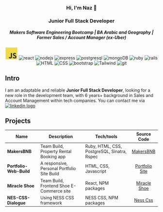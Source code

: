<div align="center">
  <h3>Hi, I'm Naz 👋 </h3> 
  <h3>Junior Full Stack Developer </h3> 
    <h5> Makers Software Engineering Bootcamp | BA Arabic and Geography | Former Sales / Account Manager (ex-Uber) </h5>
<img src="https://raw.githubusercontent.com/devicons/devicon/master/icons/javascript/javascript-original.svg" alt="javascript" width="40" height="40"/> 
<img src="https://cdn.jsdelivr.net/gh/devicons/devicon/icons/react/react-original-wordmark.svg" alt="react" width="40" height="40"/> 
<img src="https://cdn.jsdelivr.net/gh/devicons/devicon/icons/nodejs/nodejs-original-wordmark.svg" alt="nodejs" width="40" height="40"/> 
 <img src="https://cdn.jsdelivr.net/gh/devicons/devicon/icons/express/express-original-wordmark.svg" alt="express" width="40" height="40"/>

<img src="https://cdn.jsdelivr.net/gh/devicons/devicon/icons/postgresql/postgresql-original-wordmark.svg" alt="postgresql" width="40" height="40"/>  
<img src="https://cdn.jsdelivr.net/gh/devicons/devicon/icons/mongodb/mongodb-original-wordmark.svg" alt="mongoDB" width="40" height="40"/> 

<img src="https://cdn.jsdelivr.net/gh/devicons/devicon/icons/ruby/ruby-original-wordmark.svg" alt="ruby" width="40" height="40"/> 
<img src="https://cdn.jsdelivr.net/gh/devicons/devicon/icons/rails/rails-plain-wordmark.svg" alt="rails" width="40" height="40"/> 
<br>

<img src="https://cdn.jsdelivr.net/gh/devicons/devicon/icons/html5/html5-plain-wordmark.svg" alt="HTML" width="40" height="40"/> 
<img src="https://cdn.jsdelivr.net/gh/devicons/devicon/icons/css3/css3-plain-wordmark.svg" alt="CSS" width="40" height="40"/> 
<img src="https://cdn.jsdelivr.net/gh/devicons/devicon/icons/bootstrap/bootstrap-original-wordmark.svg" alt="bootstrap" width="40" height="40"/> 
<img src="https://cdn.jsdelivr.net/gh/devicons/devicon/icons/tailwindcss/tailwindcss-original-wordmark.svg" alt="Tailwind" width="40" height="40"/> 
<img src="https://cdn.jsdelivr.net/gh/devicons/devicon/icons/git/git-original-wordmark.svg" alt="git" width="40" height="40"/>  
</div>

## Intro

I am an adaptable and reliable **Junior Full Stack Developer**, looking for a new role in the development team, with 6 years+ background in Sales and Account Management within tech companies.  You can contact me via 
<a href='https://www.linkedin.com/in/nazmul-h-7a44b7116/' target="_blank"><img src='https://img.shields.io/badge/LinkedIn-0077B5?style=for-the-badge&logo=linkedin&logoColor=white' alt='linkedin logo'/></a>

## Projects

| Name                         | Description       | Tech/tools        | Source Code |
| ---------------------------- | ----------------- | ----------------- | :---------: |
| **MakersBNB** | Team Build, Property Rental Booking app   | Ruby, HTML, CSS, PostgreSQL, Sinatra, Rspec | [MakersBNB](https://github.com/nazhudha/MakersBNB) |
| **Portfolio-Web-Build**         |  A responsive, Personal Portfolio Site Build   |  HTML, CSS, Javascript   |  [Portfolio Site](https://github.com/nazhudha/Portfolio-Web-Build)  |
| **Miracle Shoe** | Team Build, Frontend Shoe E-Commerce site   | React, NPM packages | [Miracle Shoe](https://github.com/nazhudha/miracle-shoes-ecommerce) |
| **NES-CSS-Dialogue**          | Using NESS CSS framework   |  NESS CSS, NPM packages   |  [Ness Css ](https://github.com/nazhudha/css---NES-CSS-Dialogue)  |